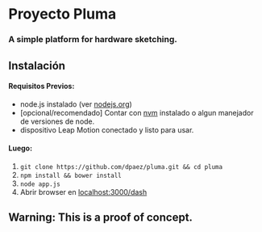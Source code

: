 Proyecto Pluma
======================

### A simple platform for hardware sketching.

## Instalación

#### Requisitos Previos:
- node.js instalado (ver [nodejs.org](http://nodejs.org/))
- [opcional/recomendado] Contar con [nvm](https://github.com/creationix/nvm) instalado o algun manejador de versiones de node.
- dispositivo Leap Motion conectado y listo para usar.

#### Luego:
1. ```git clone https://github.com/dpaez/pluma.git && cd pluma```
2. ```npm install && bower install```
3. ```node app.js```
4. Abrir browser en [localhost:3000/dash](http://localhost:3000/dash)



## Warning: This is a proof of concept.

